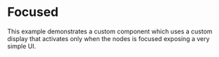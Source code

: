 # Focused

This example demonstrates a custom component which uses a
custom display that activates only when the nodes is focused
exposing a very simple UI.
